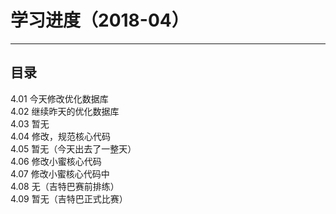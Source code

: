 学习进度（2018-04）
====
----
## 目录  
4.01 今天修改优化数据库   
4.02 继续昨天的优化数据库   
4.03 暂无    
4.04 修改，规范核心代码   
4.05 暂无（今天出去了一整天）   
4.06 修改小蜜核心代码    
4.07 修改小蜜核心代码中    
4.08 无（吉特巴赛前排练）   
4.09 暂无（吉特巴正式比赛）   
